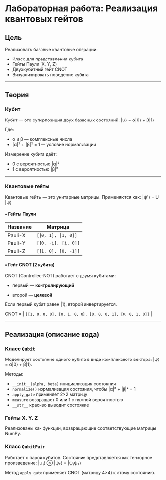 # Лабораторная работа: Реализация квантовых гейтов

## Цель

Реализовать базовые квантовые операции:
- Класс для представления кубита
- Гейты Паули (X, Y, Z)
- Двухкубитный гейт CNOT
- Визуализировать поведение кубита

---

## Теория

### Кубит

Кубит — это суперпозиция двух базисных состояний: |ψ⟩ = α|0⟩ + β|1⟩

Где:
- α и β — комплексные числа
- |α|² + |β|² = 1 — условие нормализации

Измерение кубита даёт:
- 0 с вероятностью |α|²
- 1 с вероятностью |β|²

---

### Квантовые гейты

Квантовые гейты — это унитарные матрицы. Применяются как: |ψ'⟩ = U |ψ⟩
#### ▪️ Гейты Паули

| Название | Матрица |
|----------|---------|
| Pauli-X  | `[[0, 1], [1, 0]]` |
| Pauli-Y  | `[[0, -i], [i, 0]]` |
| Pauli-Z  | `[[1, 0], [0, -1]]` |

#### ▪️ Гейт CNOT (2 кубита)

CNOT (Controlled-NOT) работает с двумя кубитами:

- первый — **контролирующий**

- второй — **целевой**

Если первый кубит равен |1⟩, второй инвертируется.

CNOT = | `[[1, 0, 0, 0],
[0, 1, 0, 0],
[0, 0, 0, 1],
[0, 0, 1, 0]]` |

---

## Реализация (описание кода)

### Класс `Qubit`

Моделирует состояние одного кубита в виде комплексного вектора: |ψ⟩ = α|0⟩ + β|1⟩.

Методы:

- `__init__(alpha, beta)` инициализация состояния
- `normalize()` нормализация состояния, чтобы |α|² + |β|² = 1
- `apply_gate` применяет 2×2 матрицу
- `measure` возвращает 0 или 1 с нужной вероятностью
- `__str__` красиво выводит состояние

### Гейты X, Y, Z

Реализованы как функции, возвращающие соответствующие матрицы NumPy.

### Класс `QubitPair`

Работает с парой кубитов. Состояние представляется как тензорное произведение: |ψ₁⟩ ⊗ |ψ₂⟩ = |ψ₁ψ₂⟩

Метод `apply_gate` применяет CNOT (матрицу 4×4) к этому состоянию.

